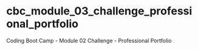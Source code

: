 # cbc_module_03_challenge_professional_portfolio
Coding Boot Camp - Module 02 Challenge - Professional Portfolio
